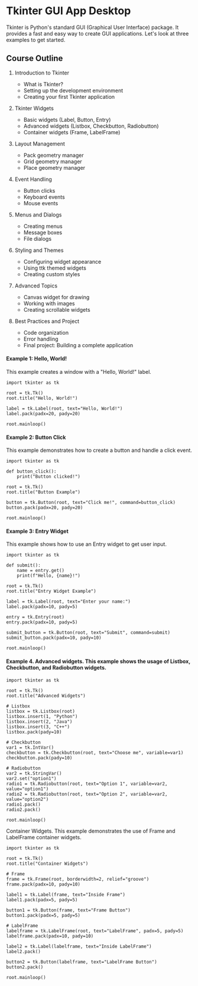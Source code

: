 # Tkinter GUI App Desktop

Tkinter is Python's standard GUI (Graphical User Interface) package. It provides a fast and easy way to create GUI applications. Let's look at three examples to get started.

## Course Outline

1. Introduction to Tkinter
   - What is Tkinter?
   - Setting up the development environment
   - Creating your first Tkinter application

2. Tkinter Widgets
   - Basic widgets (Label, Button, Entry)
   - Advanced widgets (Listbox, Checkbutton, Radiobutton)
   - Container widgets (Frame, LabelFrame)

3. Layout Management
   - Pack geometry manager
   - Grid geometry manager
   - Place geometry manager

4. Event Handling
   - Button clicks
   - Keyboard events
   - Mouse events

5. Menus and Dialogs
   - Creating menus
   - Message boxes
   - File dialogs

6. Styling and Themes
   - Configuring widget appearance
   - Using ttk themed widgets
   - Creating custom styles

7. Advanced Topics
   - Canvas widget for drawing
   - Working with images
   - Creating scrollable widgets

8. Best Practices and Project
   - Code organization
   - Error handling
   - Final project: Building a complete application



####  Example 1: Hello, World! 
This example creates a window with a "Hello, World!" label.

```
import tkinter as tk

root = tk.Tk()
root.title("Hello, World!")

label = tk.Label(root, text="Hello, World!")
label.pack(padx=20, pady=20)

root.mainloop()
```

####  Example 2: Button Click
This example demonstrates how to create a button and handle a click event.

```
import tkinter as tk

def button_click():
    print("Button clicked!")

root = tk.Tk()
root.title("Button Example")

button = tk.Button(root, text="Click me!", command=button_click)
button.pack(padx=20, pady=20)

root.mainloop()
```

####  Example 3: Entry Widget
This example shows how to use an Entry widget to get user input.
```
import tkinter as tk

def submit():
    name = entry.get()
    print(f"Hello, {name}!")

root = tk.Tk()
root.title("Entry Widget Example")

label = tk.Label(root, text="Enter your name:")
label.pack(padx=10, pady=5)

entry = tk.Entry(root)
entry.pack(padx=10, pady=5)

submit_button = tk.Button(root, text="Submit", command=submit)
submit_button.pack(padx=10, pady=10)

root.mainloop()
```

#### Example 4. Advanced widgets. This example shows the usage of Listbox, Checkbutton, and Radiobutton widgets.
```
import tkinter as tk

root = tk.Tk()
root.title("Advanced Widgets")

# Listbox
listbox = tk.Listbox(root)
listbox.insert(1, "Python")
listbox.insert(2, "Java")
listbox.insert(3, "C++")
listbox.pack(pady=10)

# Checkbutton
var1 = tk.IntVar()
checkbutton = tk.Checkbutton(root, text="Choose me", variable=var1)
checkbutton.pack(pady=10)

# Radiobutton
var2 = tk.StringVar()
var2.set("option1")
radio1 = tk.Radiobutton(root, text="Option 1", variable=var2, value="option1")
radio2 = tk.Radiobutton(root, text="Option 2", variable=var2, value="option2")
radio1.pack()
radio2.pack()

root.mainloop()
```
Container Widgets. This example demonstrates the use of Frame and LabelFrame container widgets.
```
import tkinter as tk

root = tk.Tk()
root.title("Container Widgets")

# Frame
frame = tk.Frame(root, borderwidth=2, relief="groove")
frame.pack(padx=10, pady=10)

label1 = tk.Label(frame, text="Inside Frame")
label1.pack(padx=5, pady=5)

button1 = tk.Button(frame, text="Frame Button")
button1.pack(padx=5, pady=5)

# LabelFrame
labelframe = tk.LabelFrame(root, text="LabelFrame", padx=5, pady=5)
labelframe.pack(padx=10, pady=10)

label2 = tk.Label(labelframe, text="Inside LabelFrame")
label2.pack()

button2 = tk.Button(labelframe, text="LabelFrame Button")
button2.pack()

root.mainloop()
```

